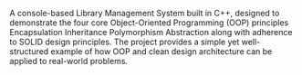 A console-based Library Management System built in C++, designed to demonstrate the four core Object-Oriented Programming (OOP) principles
Encapsulation
Inheritance
Polymorphism
Abstraction
along with adherence to SOLID design principles.
The project provides a simple yet well-structured example of how OOP and clean design architecture can be applied to real-world problems.
